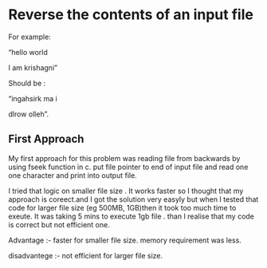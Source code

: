 # Reverse the contents of an input file
For example: 

 “hello world 


I am krishagni”

Should be :

 “ingahsirk ma i 


dlrow olleh”.

## First Approach

My first approach for this problem  was reading file from backwards by using fseek function in c.
put file pointer to end of input file and read one one character and print into output file. 

I tried that logic on smaller file size . It works faster so I thought that my approach is coreect.and I got the solution very easyly but when I tested that code for larger file size (eg 500MB, 1GB)then  it took too much time to exeute. It was taking 5 mins to execute 1gb file . than I realise that my code is correct but not efficient one.

Advantage :- faster for smaller file size.
	      memory requirement was less.

disadvantege :- not efficient for larger file size.


